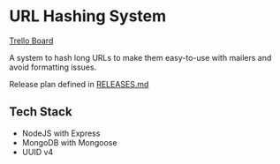 # URL Hashing System
[Trello Board](https://trello.com/invite/b/Menl9lh4/f92f996827d20c5b46e6925e73d5f4a0/url-hashing-system)

A system to hash long URLs to make them easy-to-use with mailers and avoid formatting issues.

Release plan defined in [RELEASES.md](./RELEASES.md)

## Tech Stack

- NodeJS with Express
- MongoDB with Mongoose
- UUID v4
